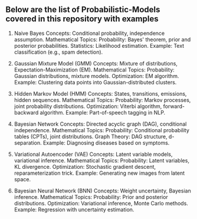 ## Below are the list of Probabilistic-Models covered in this repository with examples

1. Naive Bayes
Concepts: Conditional probability, independence assumption.
Mathematical Topics:
Probability: Bayes' theorem, prior and posterior probabilities.
Statistics: Likelihood estimation.
Example: Text classification (e.g., spam detection).

2. Gaussian Mixture Model (GMM)
Concepts: Mixture of distributions, Expectation-Maximization (EM).
Mathematical Topics:
Probability: Gaussian distributions, mixture models.
Optimization: EM algorithm.
Example: Clustering data points into Gaussian-distributed clusters.

3. Hidden Markov Model (HMM)
Concepts: States, transitions, emissions, hidden sequences.
Mathematical Topics:
Probability: Markov processes, joint probability distributions.
Optimization: Viterbi algorithm, forward-backward algorithm.
Example: Part-of-speech tagging in NLP.

4. Bayesian Network
Concepts: Directed acyclic graph (DAG), conditional independence.
Mathematical Topics:
Probability: Conditional probability tables (CPTs), joint distributions.
Graph Theory: DAG structure, d-separation.
Example: Diagnosing diseases based on symptoms.

5. Variational Autoencoder (VAE)
Concepts: Latent variable models, variational inference.
Mathematical Topics:
Probability: Latent variables, KL divergence.
Optimization: Stochastic gradient descent, reparameterization trick.
Example: Generating new images from latent space.

6. Bayesian Neural Network (BNN)
Concepts: Weight uncertainty, Bayesian inference.
Mathematical Topics:
Probability: Prior and posterior distributions.
Optimization: Variational inference, Monte Carlo methods.
Example: Regression with uncertainty estimation.



